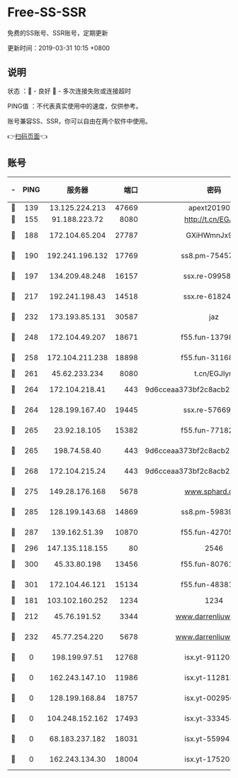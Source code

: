 # Free-SS-SSR

免费的SS账号、SSR账号，定期更新

更新时间：2019-03-31 10:15 +0800

## 说明

状态     ：🙂 - 良好 🙁 - 多次连接失败或连接超时

PING值   ：不代表真实使用中的速度，仅供参考。

账号兼容SS、SSR，你可以自由在两个软件中使用。

👉[扫码页面](https://liesauer.github.io/Free-SS-SSR/)👈

## 账号

|-|PING|服务器|端口|密码|加密方式|区域|
|:----:|:----:|:-----:|-----:|:----:|:----:|:----:|
|🙂|139|13.125.224.213|47669|apext2019001|chacha20|KR|
|🙂|155|91.188.223.72|8080|http://t.cn/EGJIyrl|rc4-md5|RU|
|🙂|188|172.104.65.204|27787|GXiHWmnJx94S|aes-256-cfb|JP|
|🙂|190|192.241.196.132|17769|ss8.pm-75457473|aes-256-cfb|US|
|🙂|197|134.209.48.248|16157|ssx.re-09958168|aes-256-cfb|US|
|🙂|217|192.241.198.43|14518|ssx.re-61824417|aes-256-cfb|US|
|🙂|232|173.193.85.131|30587|jaz|aes-256-cfb|US|
|🙂|248|172.104.49.207|18671|f55.fun-13798673|aes-256-cfb|SG|
|🙂|258|172.104.211.238|18898|f55.fun-31168082|aes-256-cfb|US|
|🙂|261|45.62.233.234|8080|t.cn/EGJIyrl|rc4-md5|CA|
|🙂|264|172.104.218.41|443|9d6cceaa373bf2c8acb22e60b6a58be6|aes-256-cfb|US|
|🙂|264|128.199.167.40|19445|ssx.re-57669332|aes-256-cfb|SG|
|🙂|265|23.92.18.105|15382|f55.fun-77182272|aes-256-cfb|US|
|🙂|265|198.74.58.40|443|9d6cceaa373bf2c8acb22e60b6a58be6|aes-256-cfb|US|
|🙂|268|172.104.215.24|443|9d6cceaa373bf2c8acb22e60b6a58be6|aes-256-cfb|US|
|🙂|275|149.28.176.168|5678|www.sphard.com|aes-256-cfb|AU|
|🙂|285|128.199.143.68|14869|ss8.pm-59839550|aes-256-cfb|SG|
|🙂|287|139.162.51.39|10870|f55.fun-42705355|aes-256-cfb|SG|
|🙂|296|147.135.118.155|80|2546|chacha20|US|
|🙂|300|45.33.80.198|13456|f55.fun-80761096|aes-256-cfb|US|
|🙂|301|172.104.46.121|15134|f55.fun-48381477|aes-256-cfb|SG|
|🙂|181|103.102.160.252|1234|1234|rc4-md5|JP|
|🙂|212|45.76.191.52|3344|www.darrenliuwei.com|aes-256-cfb|JP|
|🙂|232|45.77.254.220|5678|www.darrenliuwei.com|aes-256-cfb|SG|
|🙁|0|198.199.97.51|12768|isx.yt-91120534|aes-256-cfb|US|
|🙁|0|162.243.147.10|11986|isx.yt-11281384|aes-256-cfb|US|
|🙁|0|128.199.168.84|18757|isx.yt-00295653|aes-256-cfb|SG|
|🙁|0|104.248.152.162|17493|isx.yt-33345420|aes-256-cfb|SG|
|🙁|0|68.183.237.182|18031|isx.yt-55994128|aes-256-cfb|SG|
|🙁|0|162.243.134.30|18004|isx.yt-17520529|aes-256-cfb|US|
